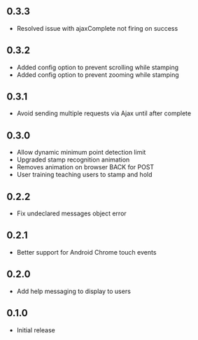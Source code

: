 ## 0.3.3
* Resolved issue with ajaxComplete not firing on success

## 0.3.2
* Added config option to prevent scrolling while stamping
* Added config option to prevent zooming while stamping

## 0.3.1
* Avoid sending multiple requests via Ajax until after complete

## 0.3.0
* Allow dynamic minimum point detection limit
* Upgraded stamp recognition animation
* Removes animation on browser BACK for POST
* User training teaching users to stamp and hold

## 0.2.2
* Fix undeclared messages object error

## 0.2.1
* Better support for Android Chrome touch events

## 0.2.0
* Add help messaging to display to users

## 0.1.0
* Initial release
